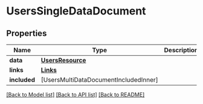 # UsersSingleDataDocument

## Properties
Name | Type | Description | Notes
------------ | ------------- | ------------- | -------------
**data** | [**UsersResource**](UsersResource.md) |  | [optional] 
**links** | [**Links**](Links.md) |  | [optional] 
**included** | [UsersMultiDataDocumentIncludedInner] |  | [optional] 

[[Back to Model list]](../README.md#documentation-for-models) [[Back to API list]](../README.md#documentation-for-api-endpoints) [[Back to README]](../README.md)


